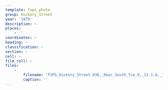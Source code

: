 ```yaml
---
template: fsps_photo
group: Hickory_Street
year: '1979'
description: ~
places:
    - ''
coordinates: ~
heading: ~
classification: ~
section: ~
cell: ~
film_roll: ~
files:
    -
        filename: 'FSPS_Hickory_Street_036,_Rear_South_Tce_8,_21-1-A,_1979.png'
        caption: ''
---
```

